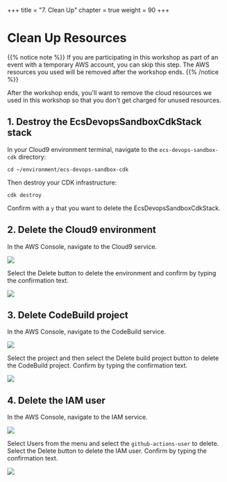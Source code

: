 +++
title = "7. Clean Up"
chapter = true
weight = 90
+++

# Clean Up Resources

{{% notice note %}}
If you are participating in this workshop as part of an event with a temporary AWS account, you can skip this step. The AWS resources you used will be removed after the workshop ends.
{{% /notice %}}

After the workshop ends, you'll want to remove the cloud resources we used in this workshop so that you don't get charged for unused resources.

## 1. Destroy the EcsDevopsSandboxCdkStack stack

In your Cloud9 environment terminal, navigate to the `ecs-devops-sandbox-cdk` directory:

```
cd ~/environment/ecs-devops-sandbox-cdk
```

Then destroy your CDK infrastructure:

```
cdk destroy
```

Confirm with a `y` that you want to delete the EcsDevopsSandboxCdkStack.

## 2. Delete the Cloud9 environment

In the AWS Console, navigate to the Cloud9 service.

![](/images/nav-cloud9.png)

Select the Delete button to delete the environment and confirm by typing the confirmation text.

![](/images/delete-cloud9.png)

## 3. Delete CodeBuild project

In the AWS Console, navigate to the CodeBuild service.

![](/images/nav-codebuild.png)

Select the project and then select the Delete build project button to delete the CodeBuild project. Confirm by typing the confirmation text.

![](/images/delete-codebuild.png)

## 4. Delete the IAM user

In the AWS Console, navigate to the IAM service.

![](/images/nav-iam.png)


Select Users from the menu and select the `github-actions-user` to delete. Select the Delete button to delete the IAM user. Confirm by typing the confirmation text.

![](/images/delete-iam-user.png)
